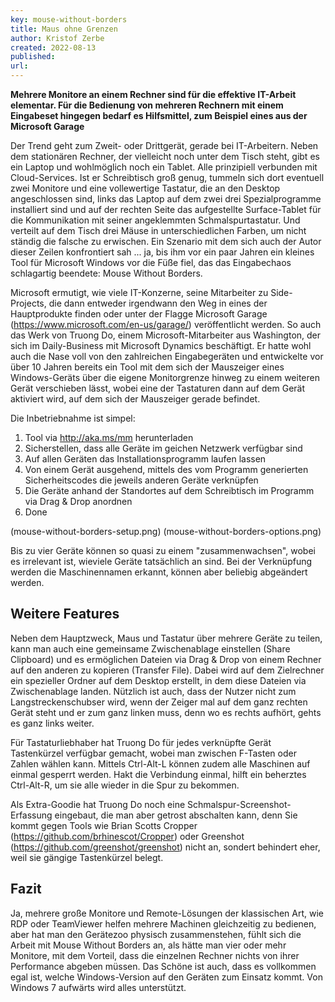 ```yaml
---
key: mouse-without-borders
title: Maus ohne Grenzen
author: Kristof Zerbe
created: 2022-08-13
published: 
url:
---
```


**Mehrere Monitore an einem Rechner sind für die effektive IT-Arbeit elementar. Für die Bedienung von mehreren Rechnern mit einem Eingabeset hingegen bedarf es Hilfsmittel, zum Beispiel eines aus der Microsoft Garage**

Der Trend geht zum Zweit- oder Drittgerät, gerade bei IT-Arbeitern. Neben dem stationären Rechner, der vielleicht noch unter dem Tisch steht, gibt es ein Laptop und wohlmöglich noch ein Tablet. Alle prinzipiell verbunden mit Cloud-Services. Ist er Schreibtisch groß genug, tummeln sich dort eventuell zwei Monitore und eine vollewertige Tastatur, die an den Desktop angeschlossen sind, links das Laptop auf dem zwei drei Spezialprogramme installiert sind und auf der rechten Seite das aufgestellte Surface-Tablet für die Kommunikation mit seiner angeklemmten Schmalspurtastatur. Und verteilt auf dem Tisch drei Mäuse in unterschiedlichen Farben, um nicht ständig die falsche zu erwischen. Ein Szenario mit dem sich auch der Autor dieser Zeilen konfrontiert sah ... ja, bis ihm vor ein paar Jahren ein kleines Tool für Microsoft Windows vor die Füße fiel, das das Eingabechaos schlagartig beendete: Mouse Without Borders.

Microsoft ermutigt, wie viele IT-Konzerne, seine Mitarbeiter zu Side-Projects, die dann entweder irgendwann den Weg in eines der Hauptprodukte finden oder unter der Flagge Microsoft Garage (https://www.microsoft.com/en-us/garage/) veröffentlicht werden. So auch das Werk von Truong Do, einem Microsoft-Mitarbeiter aus Washington, der sich im Daily-Business mit Microsoft Dynamics beschäftigt. Er hatte wohl auch die Nase voll von den zahlreichen Eingabegeräten und entwickelte vor über 10 Jahren bereits ein Tool mit dem sich der Mauszeiger eines Windows-Geräts über die eigene Monitorgrenze hinweg zu einem weiteren Gerät verschieben lässt, wobei eine der Tastaturen dann auf dem Gerät aktiviert wird, auf dem sich der Mauszeiger gerade befindet.

Die Inbetriebnahme ist simpel:

1. Tool via http://aka.ms/mm herunterladen
2. Sicherstellen, dass alle Geräte im geichen Netzwerk verfügbar sind
3. Auf allen Geräten das Installationsprogramm laufen lassen
4. Von einem Gerät ausgehend, mittels des vom Programm generierten Sicherheitscodes die jeweils anderen Geräte verknüpfen
5. Die Geräte anhand der Standortes auf dem Schreibtisch im Programm via Drag & Drop anordnen
6. Done

(mouse-without-borders-setup.png)
(mouse-without-borders-options.png)

Bis zu vier Geräte können so quasi zu einem "zusammenwachsen", wobei es irrelevant ist, wieviele Geräte tatsächlich an sind. Bei der Verknüpfung werden die Maschinennamen erkannt, können aber beliebig abgeändert werden.

## Weitere Features

Neben dem Hauptzweck, Maus und Tastatur über mehrere Geräte zu teilen, kann man auch eine gemeinsame Zwischenablage einstellen (Share Clipboard) und es ermöglichen Dateien via Drag & Drop von einem Rechner auf den anderen zu kopieren (Transfer File). Dabei wird auf dem Zielrechner ein spezieller Ordner auf dem Desktop erstellt, in dem diese Dateien via Zwischenablage landen. Nützlich ist auch, dass der Nutzer nicht zum Langstreckenschubser wird, wenn der Zeiger mal auf dem ganz rechten Gerät steht und er zum ganz linken muss, denn wo es rechts aufhört, gehts es ganz links weiter.

Für Tastaturliebhaber hat Truong Do für jedes verknüpfte Gerät Tastenkürzel verfügbar gemacht, wobei man zwischen F-Tasten oder Zahlen wählen kann. Mittels Ctrl-Alt-L können zudem alle Maschinen auf einmal gesperrt werden. Hakt die Verbindung einmal, hilft ein beherztes Ctrl-Alt-R, um sie alle wieder in die Spur zu bekommen.

Als Extra-Goodie hat Truong Do noch eine Schmalspur-Screenshot-Erfassung eingebaut, die man aber getrost abschalten kann, denn Sie kommt gegen Tools wie Brian Scotts Cropper (https://github.com/brhinescot/Cropper) oder Greenshot (https://github.com/greenshot/greenshot) nicht an, sondert behindert eher, weil sie gängige Tastenkürzel belegt.

## Fazit

Ja, mehrere große Monitore und Remote-Lösungen der klassischen Art, wie RDP oder TeamViewer helfen mehrere Machinen gleichzeitig zu bedienen, aber hat man den Gerätezoo physisch zusammenstehen, fühlt sich die Arbeit mit Mouse Without Borders an, als hätte man vier oder mehr Monitore, mit dem Vorteil, dass die einzelnen Rechner nichts von ihrer Performance abgeben müssen. Das Schöne ist auch, dass es vollkommen egal ist, welche Windows-Version auf den Geräten zum Einsatz kommt. Von Windows 7 aufwärts wird alles unterstützt.
